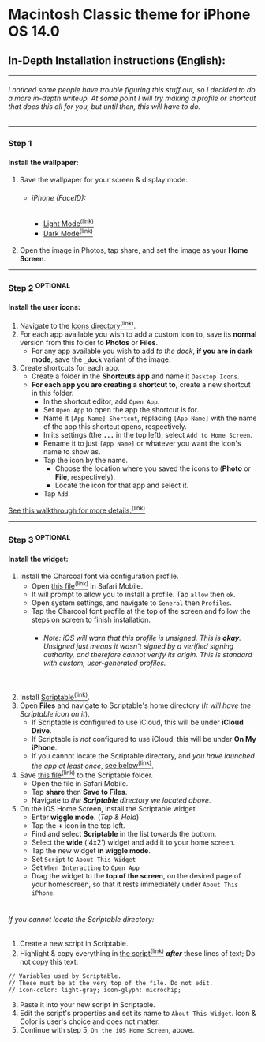 # Macintosh Classic theme for iPhone OS 14.0
## In-Depth Installation instructions (English):
*****

###### I noticed some people have trouble figuring this stuff out, so I decided to do a more in-depth writeup. At some point I will try making a profile or shortcut that does this all for you, but until then, this will have to do.

*****

### Step 1
#### Install the wallpaper:
1. Save the wallpaper for your screen & display mode:
    * ###### iPhone (FaceID):
        * [Light Mode<sup>(link)</sup>](https://github.com/MisutaaUrufu/iOS-System-14-Theme/raw/master/Files/Background_Xʀ_Light.png)
        * [Dark Mode<sup>(link)</sup>](https://github.com/MisutaaUrufu/iOS-System-14-Theme/raw/master/Files/Background_Xʀ.png)<br/><br/>
2. Open the image in Photos, tap share, and set the image as your **Home Screen**.

*****

### Step 2 <sup>OPTIONAL</sup>
#### Install the user icons:
1. Navigate to the [Icons directory<sup>(link)</sup>](https://github.com/MisutaaUrufu/iOS-System-14-Theme/tree/master/Files/Icons).
2. For each app available you wish to add a custom icon to, save its **normal** version from this folder to **Photos** or **Files**.
    * For any app available you wish to add _to the dock_, **if you are in dark mode**, save the **`_dock`** variant of the image.
4. Create shortcuts for each app.
    * Create a folder in the **Shortcuts app** and name it `Desktop Icons`.
    * **For each app you are creating a shortcut to**, create a new shortcut in this folder.
        * In the shortcut editor, add `Open App`.
        * Set `Open App` to open the app the shortcut is for.
        * Name it `[App Name] Shortcut`, replacing `[App Name]` with the name of the app this shortcut opens, respectively.
        * In its settings (the **`...`** in the top left), select `Add to Home Screen`.
        * Rename it to just `[App Name]` or whatever you want the icon's name to show as.
        * Tap the icon by the name.
            * Choose the location where you saved the icons to (**Photo** or **File**, respectively).
            * Locate the icon for that app and select it.
        * Tap `Add`.

[See this walkthrough for more details.<sup>(link)</sup>](https://www.macrumors.com/how-to/change-app-icons/)

*****

### Step 3 <sup>OPTIONAL</sup>
#### Install the widget:
1. Install the Charcoal font via configuration profile.
    * Open [this file<sup>(link)</sup>](https://github.com/MisutaaUrufu/iOS-System-14-Theme/raw/master/Files/Charcoal%20Sans-Serif%20by%20Apple%20Inc..mobileconfig) in Safari Mobile.
    * It will prompt to allow you to install a profile. Tap `allow` then `ok`.
    * Open system settings, and navigate to `General` then `Profiles`.
    * Tap the Charcoal font profile at the top of the screen and follow the steps on screen to finish installation.
        * ###### _Note: iOS will warn that this profile is unsigned. This is **okay**. Unsigned just means it wasn't signed by a verified signing authority, and therefore cannot verify its origin. This is standard with custom, user-generated profiles._<br/><br/>
2. Install [Scriptable<sup>(link)</sup>](https://scriptable.app).
3. Open **Files** and navigate to Scriptable's home directory (_It will have the Scriptable icon on it_).
    * If Scriptable is configured to use iCloud, this will be under **iCloud Drive**.
    * If Scriptable is _not_ configured to use iCloud, this will be under **On My iPhone**.
    * If you cannot locate the Scriptable directory, and _you have launched the app at least once_, [see below<sup>(link)</sup>](#if-you-cannot-locate-the-scriptable-directory).
4. Save [this file<sup>(link)</sup>](https://github.com/MisutaaUrufu/iOS-System-14-Theme/raw/master/Files/Scriptable/About%20This%20Widget.js) to the Scriptable folder.
    * Open the file in Safari Mobile.
    * Tap **share** then **Save to Files**.
    * Navigate to _the **Scriptable** directory we located above_.
5. On the iOS Home Screen, install the Scriptable widget.
    * Enter **wiggle mode**. (_Tap & Hold_)
    * Tap the **+** icon in the top left.
    * Find and select **Scriptable** in the list towards the bottom.
    * Select the **wide** ('4x2') widget and add it to your home screen.
    * Tap the new widget **in wiggle mode**.
    * Set `Script` to `About This Widget`
    * Set `When Interacting` to `Open App`
    * Drag the widget to the **top of the screen**, on the desired page of your homescreen, so that it rests immediately under `About This iPhone`.<br/><br/>

###### If you cannot locate the Scriptable directory:
1. Create a new script in Scriptable.
2. Highlight & copy everything in [the script<sup>(link)</sup>](https://github.com/MisutaaUrufu/iOS-System-14-Theme/raw/master/Files/Scriptable/About%20This%20Widget.js) _**after**_ these lines of text; Do not copy this text:
```
// Variables used by Scriptable.
// These must be at the very top of the file. Do not edit.
// icon-color: light-gray; icon-glyph: microchip;
```
3. Paste it into your new script in Scriptable.
4. Edit the script's properties and set its name to `About This Widget`. Icon & Color is user's choice and does not matter.
5. Continue with step 5, `On the iOS Home Screen`, above.
